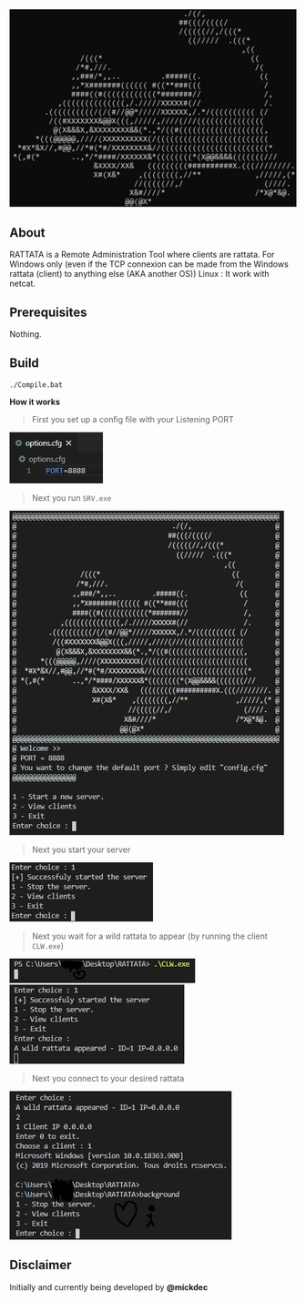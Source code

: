 <div align="center">
<img src="READMERES/RATTATA.jpg">
</div>

About
-----

RATTATA is a Remote Administration Tool where clients are rattata.
For Windows only (even if the TCP connexion can be made from the Windows rattata (client) to anything else (AKA another OS))
Linux : It work with netcat.

Prerequisites
-------------
Nothing.

Build
-----------------
```
./Compile.bat
```

**How it works**

>First you set up a config file with your Listening PORT
<img src="READMERES/LPORT.jpg">

>Next you run `SRV.exe`
<img src="READMERES/RUN.jpg">

>Next you start your server
<img src="READMERES/SERVER.jpg">

>Next you wait for a wild rattata to appear (by running the client `CLW.exe`)
<img src="READMERES/CLW.jpg">
<img src="READMERES/CONN.jpg">

>Next you connect to your desired rattata
<img src="READMERES/CONWITHONENISRESERVED.jpg">

Disclaimer
----------------------
Initially and currently being developed by **@mickdec**